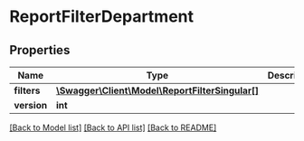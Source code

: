 # ReportFilterDepartment

## Properties
Name | Type | Description | Notes
------------ | ------------- | ------------- | -------------
**filters** | [**\Swagger\Client\Model\ReportFilterSingular[]**](ReportFilterSingular.md) |  | [optional] 
**version** | **int** |  | [optional] 

[[Back to Model list]](../README.md#documentation-for-models) [[Back to API list]](../README.md#documentation-for-api-endpoints) [[Back to README]](../README.md)


